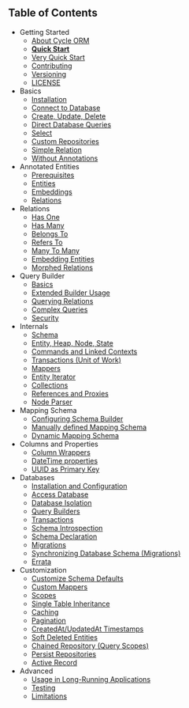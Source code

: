 Table of Contents
----------------

* Getting Started
  * [About Cycle ORM](/docs/en/intro/about.md)
  * [**Quick Start**](/docs/en/intro/quick-start.md)
  * [Very Quick Start](/docs/en/intro/cli.md)
  * [Contributing](contributing.md)
  * [Versioning](/docs/en/intro/semver.md)
  * [LICENSE](license.md)
* Basics
  * [Installation](/docs/en/basic/install.md)
  * [Connect to Database](/docs/en/basic/connect.md)
  * [Create, Update, Delete](/docs/en/basic/crud.md)
  * [Direct Database Queries](/docs/en/basic/direct.md)
  * [Select](/docs/en/basic/select.md)
  * [Custom Repositories](/docs/en/basic/repository.md)
  * [Simple Relation](/docs/en/basic/relation.md)
  * [Without Annotations](/docs/en/basic/no-annotations.md)
* Annotated Entities
  * [Prerequisites](/docs/en/annotated/prerequisites.md)
  * [Entities](/docs/en/annotated/entity.md)
  * [Embeddings](/docs/en/annotated/embeddings.md)
  * [Relations](/docs/en/annotated/relations.md)
* Relations
  * [Has One](/docs/en/relation/has-one.md)
  * [Has Many](/docs/en/relation/has-many.md)
  * [Belongs To](/docs/en/relation/belongs-to.md)
  * [Refers To](/docs/en/relation/refers-to.md)
  * [Many To Many](/docs/en/relation/many-to-many.md)
  * [Embedding Entities](/docs/en/relation/embedded.md)
  * [Morphed Relations](/docs/en/relation/morphed.md)
* Query Builder
  * [Basics](/docs/en/query-builder/basic.md)
  * [Extended Builder Usage](/docs/en/query-builder/extended.md)
  * [Querying Relations](/docs/en/query-builder/relations.md)
  * [Complex Queries](/docs/en/query-builder/complex.md)
  * [Security](/docs/en/query-builder/security.md)
* Internals
  * [Schema](/docs/en/advanced/schema.md)
  * [Entity, Heap, Node, State](/docs/en/advanced/entity.md)
  * [Commands and Linked Contexts](/docs/en/advanced/command.md)
  * [Transactions (Unit of Work)](/docs/en/advanced/transaction.md)
  * [Mappers](/docs/en/advanced/mapper.md)
  * [Entity Iterator](/docs/en/advanced/iterator.md)
  * [Collections](/docs/en/advanced/collections.md)
  * [References and Proxies](/docs/en/advanced/promise.md)
  * [Node Parser](/docs/en/advanced/node-parser.md)
* Mapping Schema
  * [Configuring Schema Builder](/docs/en/advanced/schema-builder.md)
  * [Manually defined Mapping Schema](/docs/en/advanced/manual.md)
  * [Dynamic Mapping Schema](/docs/en/advanced/dynamic-schema.md)
* Columns and Properties
  * [Column Wrappers](/docs/en/advanced/column-wrappers.md)
  * [DateTime properties](/docs/en/advanced/datetime.md)
  * [UUID as Primary Key](/docs/en/advanced/uuid.md)
* Databases
  * [Installation and Configuration](/docs/en/database/configuration.md)
  * [Access Database](/docs/en/database/access.md)
  * [Database Isolation](/docs/en/database/isolation.md)
  * [Query Builders](/docs/en/database/query-builders.md)
  * [Transactions](/docs/en/database/transactions.md)
  * [Schema Introspection](/docs/en/database/introspection.md)
  * [Schema Declaration](/docs/en/database/declaration.md)
  * [Migrations](/docs/en/database/migrations.md)
  * [Synchronizing Database Schema (Migrations)](/docs/en/advanced/sync-schema.md)
  * [Errata](/docs/en/database/errata.md)
* Customization
  * [Customize Schema Defaults](/docs/en/advanced/default-classes.md)
  * [Custom Mappers](/docs/en/advanced/custom-mapper.md)
  * [Scopes](/docs/en/advanced/scope.md)
  * [Single Table Inheritance](/docs/en/advanced/single-table-inheritance.md)
  * [Caching](/docs/en/advanced/caching.md)
  * [Pagination](/docs/en/advanced/pagination.md)
  * [CreatedAt/UpdatedAt Timestamps](/docs/en/advanced/timestamp.md)
  * [Soft Deleted Entities](/docs/en/advanced/soft-deletes.md)
  * [Chained Repository (Query Scopes)](/docs/en/advanced/chained-repository.md)
  * [Persist Repositories](/docs/en/advanced/persist-repository.md)
  * [Active Record](/docs/en/advanced/active-record.md)
* Advanced
  * [Usage in Long-Running Applications](/docs/en/advanced/daemonizing.md)
  * [Testing](/docs/en/advanced/testing.md)
  * [Limitations](/docs/en/advanced/limitations.md)
